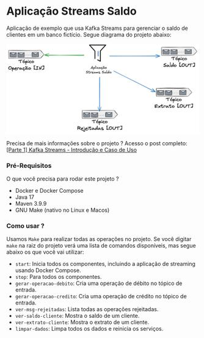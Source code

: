 # Aplicação Streams Saldo
Aplicação de exemplo que usa Kafka Streams para gerenciar o saldo de clientes em um banco fictício. Segue diagrama do projeto abaixo:

![diagrama do projeto](./assets/kafka-streams-caso-uso.png)

Precisa de mais informações sobre o projeto ? Acesso o post completo: [[Parte 1] Kafka Streams - Introdução e Caso de Uso](https://kafkabrasil.com/kafka-streams-introducao-e-caso-de-uso/)

### Pré-Requisitos

O que você precisa para rodar este projeto ?

- Docker e Docker Compose
- Java 17
- Maven 3.9.9
- GNU Make (nativo no Linux e Macos)

### Como usar ?

Usamos `Make` para realizar todas as operações no projeto. Se você digitar `make` na raiz do projeto verá uma lista de comandos disponíveis, mas segue abaixo os que você vai utilizar:

- `start`: Inicia todos os componentes, incluindo a aplicação de streaming usando Docker Compose.
- `stop`: Para todos os componentes.
- `gerar-operacao-debito`: Cria uma operação de débito no tópico de entrada.
- `gerar-operacao-credito`: Cria uma operação de crédito no tópico de entrada.
- `ver-msg-rejeitadas`: Lista todas as operações rejeitadas.
- `ver-saldo-cliente`: Mostra o saldo de um cliente.
- `ver-extrato-cliente`: Mostra o extrato de um cliente.
- `limpar-dados`: Limpa todos os dados e reinicia os serviços.
